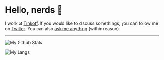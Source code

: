 # Hello, nerds 👋

I work at [Tinkoff](https://www.tinkoff.ru/). If you would like to discuss somethings, you can follow me on [Twitter](https://twitter.com/juev). You can also [ask me anything](https://github.com/juev/ama) (within reason).

---

![My Github Stats](https://github-readme-stats.vercel.app/api?username=juev&count_private=true&show_icons=true&include_all_commits=true&theme=tokyonight)

![My Langs](https://github-readme-stats.vercel.app/api/top-langs/?username=juev&theme=tokyonight&layout=compact)
